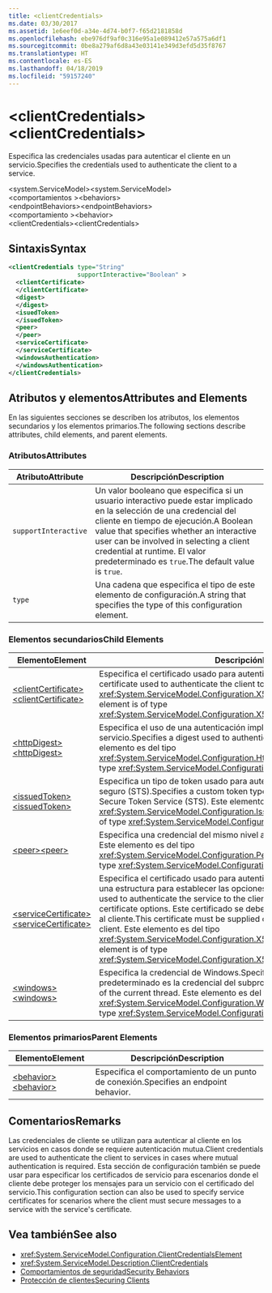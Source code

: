 ```yaml
---
title: <clientCredentials>
ms.date: 03/30/2017
ms.assetid: 1e6eef0d-a34e-4d74-b0f7-f65d2181858d
ms.openlocfilehash: ebe976df9af0c316e95a1e089412e57a575a6df1
ms.sourcegitcommit: 0be8a279af6d8a43e03141e349d3efd5d35f8767
ms.translationtype: HT
ms.contentlocale: es-ES
ms.lasthandoff: 04/18/2019
ms.locfileid: "59157240"
---
```

# <a name="clientcredentials"></a><span data-ttu-id="a7f49-101">\<clientCredentials></span><span class="sxs-lookup"><span data-stu-id="a7f49-101">\<clientCredentials></span></span>
<span data-ttu-id="a7f49-102">Especifica las credenciales usadas para autenticar el cliente en un servicio.</span><span class="sxs-lookup"><span data-stu-id="a7f49-102">Specifies the credentials used to authenticate the client to a service.</span></span>  
  
 <span data-ttu-id="a7f49-103">\<system.ServiceModel></span><span class="sxs-lookup"><span data-stu-id="a7f49-103">\<system.ServiceModel></span></span>  
<span data-ttu-id="a7f49-104">\<comportamientos ></span><span class="sxs-lookup"><span data-stu-id="a7f49-104">\<behaviors></span></span>  
<span data-ttu-id="a7f49-105">\<endpointBehaviors></span><span class="sxs-lookup"><span data-stu-id="a7f49-105">\<endpointBehaviors></span></span>  
<span data-ttu-id="a7f49-106">\<comportamiento ></span><span class="sxs-lookup"><span data-stu-id="a7f49-106">\<behavior></span></span>  
<span data-ttu-id="a7f49-107">\<clientCredentials></span><span class="sxs-lookup"><span data-stu-id="a7f49-107">\<clientCredentials></span></span>  
  
## <a name="syntax"></a><span data-ttu-id="a7f49-108">Sintaxis</span><span class="sxs-lookup"><span data-stu-id="a7f49-108">Syntax</span></span>  
  
```xml  
<clientCredentials type="String"
                   supportInteractive="Boolean" >
  <clientCertificate>
  </clientCertificate>
  <digest>
  </digest>
  <isuedToken>
  </isuedToken>
  <peer>
  </peer>
  <serviceCertificate>
  </serviceCertificate>
  <windowsAuthentication>
  </windowsAuthentication>
</clientCredentials>
```  
  
## <a name="attributes-and-elements"></a><span data-ttu-id="a7f49-109">Atributos y elementos</span><span class="sxs-lookup"><span data-stu-id="a7f49-109">Attributes and Elements</span></span>  
 <span data-ttu-id="a7f49-110">En las siguientes secciones se describen los atributos, los elementos secundarios y los elementos primarios.</span><span class="sxs-lookup"><span data-stu-id="a7f49-110">The following sections describe attributes, child elements, and parent elements.</span></span>  
  
### <a name="attributes"></a><span data-ttu-id="a7f49-111">Atributos</span><span class="sxs-lookup"><span data-stu-id="a7f49-111">Attributes</span></span>  
  
|<span data-ttu-id="a7f49-112">Atributo</span><span class="sxs-lookup"><span data-stu-id="a7f49-112">Attribute</span></span>|<span data-ttu-id="a7f49-113">Descripción</span><span class="sxs-lookup"><span data-stu-id="a7f49-113">Description</span></span>|  
|---------------|-----------------|  
|`supportInteractive`|<span data-ttu-id="a7f49-114">Un valor booleano que especifica si un usuario interactivo puede estar implicado en la selección de una credencial del cliente en tiempo de ejecución.</span><span class="sxs-lookup"><span data-stu-id="a7f49-114">A Boolean value that specifies whether an interactive user can be involved in selecting a client credential at runtime.</span></span> <span data-ttu-id="a7f49-115">El valor predeterminado es `true`.</span><span class="sxs-lookup"><span data-stu-id="a7f49-115">The default value is `true`.</span></span>|  
|`type`|<span data-ttu-id="a7f49-116">Una cadena que especifica el tipo de este elemento de configuración.</span><span class="sxs-lookup"><span data-stu-id="a7f49-116">A string that specifies the type of this configuration element.</span></span>|  
  
### <a name="child-elements"></a><span data-ttu-id="a7f49-117">Elementos secundarios</span><span class="sxs-lookup"><span data-stu-id="a7f49-117">Child Elements</span></span>  
  
|<span data-ttu-id="a7f49-118">Elemento</span><span class="sxs-lookup"><span data-stu-id="a7f49-118">Element</span></span>|<span data-ttu-id="a7f49-119">Descripción</span><span class="sxs-lookup"><span data-stu-id="a7f49-119">Description</span></span>|  
|-------------|-----------------|  
|[<span data-ttu-id="a7f49-120">\<clientCertificate></span><span class="sxs-lookup"><span data-stu-id="a7f49-120">\<clientCertificate></span></span>](../../../../../docs/framework/configure-apps/file-schema/wcf/clientcertificate-of-clientcredentials-element.md)|<span data-ttu-id="a7f49-121">Especifica el certificado usado para autenticar el cliente al servicio.</span><span class="sxs-lookup"><span data-stu-id="a7f49-121">Specifies the certificate used to authenticate the client to the service.</span></span> <span data-ttu-id="a7f49-122">Este elemento es del tipo <xref:System.ServiceModel.Configuration.X509InitiatorCertificateClientElement>.</span><span class="sxs-lookup"><span data-stu-id="a7f49-122">This element is of type <xref:System.ServiceModel.Configuration.X509InitiatorCertificateClientElement>.</span></span>|  
|[<span data-ttu-id="a7f49-123">\<httpDigest></span><span class="sxs-lookup"><span data-stu-id="a7f49-123">\<httpDigest></span></span>](../../../../../docs/framework/configure-apps/file-schema/wcf/httpdigest-element.md)|<span data-ttu-id="a7f49-124">Especifica el uso de una autenticación implícita para autenticar el cliente al servicio.</span><span class="sxs-lookup"><span data-stu-id="a7f49-124">Specifies a digest used to authenticate the client to the service.</span></span> <span data-ttu-id="a7f49-125">Este elemento es del tipo <xref:System.ServiceModel.Configuration.HttpDigestClientElement>.</span><span class="sxs-lookup"><span data-stu-id="a7f49-125">This element is of type <xref:System.ServiceModel.Configuration.HttpDigestClientElement>.</span></span>|  
|[<span data-ttu-id="a7f49-126">\<issuedToken></span><span class="sxs-lookup"><span data-stu-id="a7f49-126">\<issuedToken></span></span>](../../../../../docs/framework/configure-apps/file-schema/wcf/issuedtoken.md)|<span data-ttu-id="a7f49-127">Especifica un tipo de token usado para autenticar el cliente a un servicio de token seguro (STS).</span><span class="sxs-lookup"><span data-stu-id="a7f49-127">Specifies a custom token type used to authenticate the client to a Secure Token Service (STS).</span></span> <span data-ttu-id="a7f49-128">Este elemento es del tipo <xref:System.ServiceModel.Configuration.IssuedTokenClientElement>.</span><span class="sxs-lookup"><span data-stu-id="a7f49-128">This element is of type <xref:System.ServiceModel.Configuration.IssuedTokenClientElement>.</span></span>|  
|[<span data-ttu-id="a7f49-129">\<peer></span><span class="sxs-lookup"><span data-stu-id="a7f49-129">\<peer></span></span>](../../../../../docs/framework/configure-apps/file-schema/wcf/peer-of-clientcredentials-element.md)|<span data-ttu-id="a7f49-130">Especifica una credencial del mismo nivel actual.</span><span class="sxs-lookup"><span data-stu-id="a7f49-130">Specifies a current peer credential.</span></span> <span data-ttu-id="a7f49-131">Este elemento es del tipo <xref:System.ServiceModel.Configuration.PeerCredentialElement>.</span><span class="sxs-lookup"><span data-stu-id="a7f49-131">This element is of type <xref:System.ServiceModel.Configuration.PeerCredentialElement>.</span></span>|  
|[<span data-ttu-id="a7f49-132">\<serviceCertificate></span><span class="sxs-lookup"><span data-stu-id="a7f49-132">\<serviceCertificate></span></span>](../../../../../docs/framework/configure-apps/file-schema/wcf/servicecertificate-of-clientcredentials-element.md)|<span data-ttu-id="a7f49-133">Especifica el certificado usado para autenticar el servicio al cliente y proporciona una estructura para establecer las opciones de certificado.</span><span class="sxs-lookup"><span data-stu-id="a7f49-133">Specifies the certificate used to authenticate the service to the client and provides a structure for setting certificate options.</span></span> <span data-ttu-id="a7f49-134">Este certificado se debe proporcionar fuera de banda del servicio al cliente.</span><span class="sxs-lookup"><span data-stu-id="a7f49-134">This certificate must be supplied out-of-band from the service to the client.</span></span> <span data-ttu-id="a7f49-135">Este elemento es del tipo <xref:System.ServiceModel.Configuration.X509RecipientCertificateClientElement>.</span><span class="sxs-lookup"><span data-stu-id="a7f49-135">This element is of type <xref:System.ServiceModel.Configuration.X509RecipientCertificateClientElement>.</span></span>|  
|[<span data-ttu-id="a7f49-136">\<windows></span><span class="sxs-lookup"><span data-stu-id="a7f49-136">\<windows></span></span>](../../../../../docs/framework/configure-apps/file-schema/wcf/windows-of-clientcredentials-element.md)|<span data-ttu-id="a7f49-137">Especifica la credencial de Windows.</span><span class="sxs-lookup"><span data-stu-id="a7f49-137">Specifies a Windows credential.</span></span> <span data-ttu-id="a7f49-138">El valor predeterminado es la credencial del subproceso actual.</span><span class="sxs-lookup"><span data-stu-id="a7f49-138">The default is the credential of the current thread.</span></span> <span data-ttu-id="a7f49-139">Este elemento es del tipo <xref:System.ServiceModel.Configuration.WindowsClientElement>.</span><span class="sxs-lookup"><span data-stu-id="a7f49-139">This element is of type <xref:System.ServiceModel.Configuration.WindowsClientElement>.</span></span>|  
  
### <a name="parent-elements"></a><span data-ttu-id="a7f49-140">Elementos primarios</span><span class="sxs-lookup"><span data-stu-id="a7f49-140">Parent Elements</span></span>  
  
|<span data-ttu-id="a7f49-141">Elemento</span><span class="sxs-lookup"><span data-stu-id="a7f49-141">Element</span></span>|<span data-ttu-id="a7f49-142">Descripción</span><span class="sxs-lookup"><span data-stu-id="a7f49-142">Description</span></span>|  
|-------------|-----------------|  
|[<span data-ttu-id="a7f49-143">\<behavior></span><span class="sxs-lookup"><span data-stu-id="a7f49-143">\<behavior></span></span>](../../../../../docs/framework/configure-apps/file-schema/wcf/behavior-of-endpointbehaviors.md)|<span data-ttu-id="a7f49-144">Especifica el comportamiento de un punto de conexión.</span><span class="sxs-lookup"><span data-stu-id="a7f49-144">Specifies an endpoint behavior.</span></span>|  
  
## <a name="remarks"></a><span data-ttu-id="a7f49-145">Comentarios</span><span class="sxs-lookup"><span data-stu-id="a7f49-145">Remarks</span></span>  
 <span data-ttu-id="a7f49-146">Las credenciales de cliente se utilizan para autenticar al cliente en los servicios en casos donde se requiere autenticación mutua.</span><span class="sxs-lookup"><span data-stu-id="a7f49-146">Client credentials are used to authenticate the client to services in cases where mutual authentication is required.</span></span> <span data-ttu-id="a7f49-147">Esta sección de configuración también se puede usar para especificar los certificados de servicio para escenarios donde el cliente debe proteger los mensajes para un servicio con el certificado del servicio.</span><span class="sxs-lookup"><span data-stu-id="a7f49-147">This configuration section can also be used to specify service certificates for scenarios where the client must secure messages to a service with the service's certificate.</span></span>  
  
## <a name="see-also"></a><span data-ttu-id="a7f49-148">Vea también</span><span class="sxs-lookup"><span data-stu-id="a7f49-148">See also</span></span>

- <xref:System.ServiceModel.Configuration.ClientCredentialsElement>
- <xref:System.ServiceModel.Description.ClientCredentials>
- [<span data-ttu-id="a7f49-149">Comportamientos de seguridad</span><span class="sxs-lookup"><span data-stu-id="a7f49-149">Security Behaviors</span></span>](../../../../../docs/framework/wcf/feature-details/security-behaviors-in-wcf.md)
- [<span data-ttu-id="a7f49-150">Protección de clientes</span><span class="sxs-lookup"><span data-stu-id="a7f49-150">Securing Clients</span></span>](../../../../../docs/framework/wcf/securing-clients.md)
